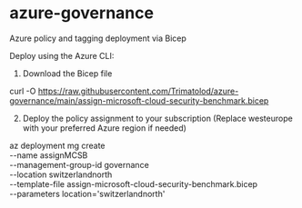 # azure-governance
Azure policy and tagging deployment via Bicep

Deploy using the Azure CLI:
1) Download the Bicep file

curl -O https://raw.githubusercontent.com/Trimatolod/azure-governance/main/assign-microsoft-cloud-security-benchmark.bicep

2) Deploy the policy assignment to your subscription (Replace westeurope with your preferred Azure region if needed)

az deployment mg create \
  --name assignMCSB \
  --management-group-id governance \
  --location switzerlandnorth \
  --template-file assign-microsoft-cloud-security-benchmark.bicep \
  --parameters location='switzerlandnorth'

